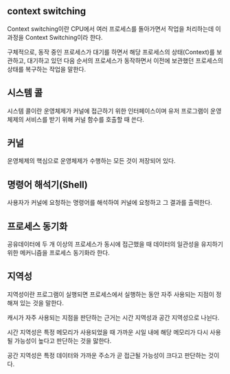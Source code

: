 ## context switching

Context switching이란 CPU에서 여러 프로세스를 돌아가면서 작업을 처리하는데 이 과정을 Context Switching이라 한다.

구체적으로, 동작 중인 프로세스가 대기를 하면서 해당 프로세스의 상태(Context)를 보관하고, 대기하고 있던 다음 순서의 프로세스가 동작하면서 이전에 보관했던 프로세스의 상태를 복구하는 작업을 말한다.

## 시스템 콜

시스템 콜이란 운영체제가 커널에 접근하기 위한 인터페이스이며 유저 프로그램이 운영체제의 서비스를 받기 위해 커널 함수를 호출할 때 쓴다.

## 커널

운영체제의 핵심으로 운영체제가 수행하는 모든 것이 저장되어 있다.

## 명령어 해석기(Shell)

사용자가 커널에 요청하는 명령어를 해석하여 커널에 요청하고 그 결과를 출력한다.

## 프로세스 동기화

공유데이터에 두 개 이상의 프로세스가 동시에 접근했을 때 데이터의 일관성을 유지하기 위한 메커니즘을 프로세스 동기화라 한다.

## 지역성

지역성이란 프로그램이 실행되면 프로세스에서 실행하는 동안 자주 사용되는 지점이 정해져 있는 것을 말한다.

캐시가 자주 사용되는 지점을 판단하는 근거는 시간 지역성과 공간 지역성으로 나뉜다.

시간 지역성은 특정 메모리가 사용되었을 때 가까운 시일 내에 해당 메모리가 다시 사용될 가능성이 높다고 판단하는 것을 맗한다.

공간 지역성은 특정 데이터와 가까운 주소가 곧 접근될 가능성이 크다고 판단하는 것이다.